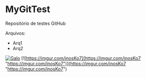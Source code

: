 # MyGitTest
Repositório de testes GitHub

Arquivos:
- Arq1
- Arq2

[![Galo](https://imgur.com/gallery/UCW1KSR "Galo")](https://imgur.com/gallery/UCW1KSR "Galo")
[![https://imgur.com/inosKo7](https://imgur.com/inosKo7 "https://imgur.com/inosKo7")](https://imgur.com/inosKo7 "https://imgur.com/inosKo7")

